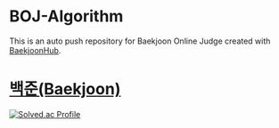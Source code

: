 # BOJ-Algorithm
This is an auto push repository for Baekjoon Online Judge created with [BaekjoonHub](https://github.com/BaekjoonHub/BaekjoonHub).

# [백준(Baekjoon)](https://www.acmicpc.net/)
[![Solved.ac Profile](http://mazassumnida.wtf/api/v2/generate_badge?boj=eda-ginger)](https://solved.ac/mldlcl2022/)
